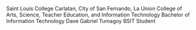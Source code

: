 Saint Louis College
Carlatan, City of San Fernando, La Union
College of Arts, Science, Teacher Education, and Information Technology
Bachelor of Information Technology
Dave Gabriel Tumagoy
BSIT Student